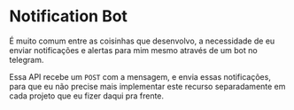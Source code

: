 # Notification Bot

É muito comum entre as coisinhas que desenvolvo, a necessidade de eu enviar notificações e alertas para mim mesmo através de um bot no telegram.

Essa API recebe um `POST` com a mensagem, e envia essas notificações, para que eu não precise mais implementar este recurso separadamente em cada projeto que eu fizer daqui pra frente.
